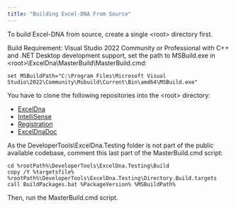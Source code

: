 ```yaml
---
title: "Building Excel-DNA From Source"
---
```


To build Excel-DNA from source, create a single <root\> directory first.  

Build Requirement: Visual Studio 2022 Community or Professional with C++ and .NET Desktop development support, set the path to MSBuild.exe in <root\>\ExcelDna\MasterBuild\MasterBuild.cmd:  

`set MSBuildPath="C:\Program Files\Microsoft Visual Studio\2022\Community\Msbuild\Current\Bin\amd64\MSBuild.exe"`

You have to clone the following repositories into the <root\> directory:

- [ExcelDna](https://github.com/Excel-DNA/ExcelDna)
- [IntelliSense](https://github.com/Excel-DNA/IntelliSense)
- [Registration](https://github.com/Excel-DNA/Registration)
- [ExcelDnaDoc](https://github.com/Excel-DNA/ExcelDnaDoc)

As the DeveloperTools\ExcelDna.Testing folder is not part of the public available codebase, comment this last part of the MasterBuild.cmd script:

```
cd %rootPath%\DeveloperTools\ExcelDna.Testing\Build
copy /Y %targetsfile% %rootPath%\DeveloperTools\ExcelDna.Testing\Directory.Build.targets
call BuildPackages.bat %PackageVersion% %MSBuildPath%
```


Then, run the MasterBuild.cmd script.

